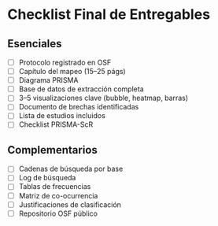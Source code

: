 
# Checklist Final de Entregables
## Esenciales
- [ ] Protocolo registrado en OSF
- [ ] Capítulo del mapeo (15–25 págs)
- [ ] Diagrama PRISMA
- [ ] Base de datos de extracción completa
- [ ] 3–5 visualizaciones clave (bubble, heatmap, barras)
- [ ] Documento de brechas identificadas
- [ ] Lista de estudios incluidos
- [ ] Checklist PRISMA-ScR

## Complementarios
- [ ] Cadenas de búsqueda por base
- [ ] Log de búsqueda
- [ ] Tablas de frecuencias
- [ ] Matriz de co-ocurrencia
- [ ] Justificaciones de clasificación
- [ ] Repositorio OSF público
